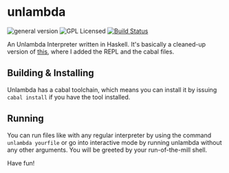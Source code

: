 # unlambda
![general version](http://img.shields.io/badge/version-0.1.1-green.svg)
![GPL Licensed](http://img.shields.io/badge/license-GPLv2-blue.svg)
[![Build Status](https://travis-ci.org/hellerve/unlambda.png?branch=master)](https://travis-ci.org/hellerve/unlambda)

An Unlambda Interpreter written in Haskell. It's basically a cleaned-up version
of [this](https://github.com/bwo/unlambda/blob/master/unlambda.hs), where I
added the REPL and the cabal files.

## Building & Installing

Unlambda has a cabal toolchain, which means you can install it by issuing `cabal install`
if you have the tool installed.

## Running

You can run files like with any regular interpreter by using the command 
`unlambda yourfile` or go into interactive mode by running unlambda without
any other arguments. You will be greeted by your run-of-the-mill shell.

Have fun!
